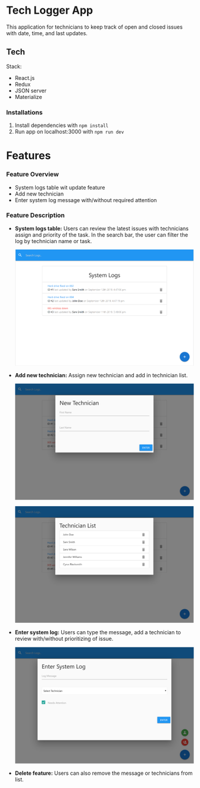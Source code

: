 # Tech Logger App

This application for technicians to keep track of open and closed issues with date, time, and last updates.

## Tech

Stack:

- React.js
- Redux
- JSON server
- Materialize

### Installations

1. Install dependencies with `npm install`
2. Run app on localhost:3000 with `npm run dev`

# Features

### Feature Overview

- System logs table wit update feature
- Add new technician
- Enter system log message with/without required attention

### Feature Description

- **System logs table:** Users can review the latest issues with technicians assign and priority of the task. In the search bar, the user can filter the log by technician name or task.

  ![SystemLog](./src/assets/system-log-home.PNG)

- **Add new technician:** Assign new technician and add in technician list.

  ![AddTech](./src/assets/new-technician.PNG)

  ![TechList](./src/assets/tech-list.PNG)

- **Enter system log:** Users can type the message, add a technician to review with/without prioritizing of issue.

  ![TechLog](./src/assets/system-log.PNG)

- **Delete feature:** Users can also remove the message or technicians from list.
